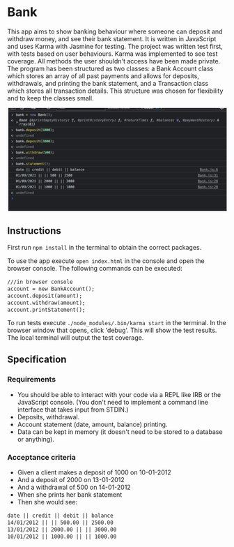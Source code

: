 # Bank
This app aims to show banking behaviour where someone can deposit and withdraw money, and see their bank statement. It is written in JavaScript and uses Karma with Jasmine for testing. The project was written test first, with tests based on user behaviours. Karma was implemented to see test coverage. All methods the user shouldn't access have been made private. The program has been structured as two classes: a Bank Account class which stores an array of all past payments and allows for deposits, withdrawals, and printing the bank statement, and a Transaction class which stores all transaction details. This structure was chosen for flexibility and to keep the classes small.

![Working App](/images/app_working.png)

## Instructions
First run ```npm install``` in the terminal to obtain the correct packages.

To use the app execute ```open index.html``` in the console and open the browser console. The following commands can be executed:
```
///in browser console
account = new BankAccount();
account.deposit(amount);
account.withdraw(amount);
account.printStatement();
```

To run tests execute ```./node_modules/.bin/karma start``` in the terminal. In the browser window that opens, click 'debug'. This will show the test results. The local terminal will output the test coverage.

## Specification
### Requirements
* You should be able to interact with your code via a REPL like IRB or the JavaScript console. (You don't need to implement a command line interface that takes input from STDIN.)
* Deposits, withdrawal.
* Account statement (date, amount, balance) printing.
* Data can be kept in memory (it doesn't need to be stored to a database or anything).
### Acceptance criteria
* Given a client makes a deposit of 1000 on 10-01-2012
* And a deposit of 2000 on 13-01-2012
* And a withdrawal of 500 on 14-01-2012
* When she prints her bank statement
* Then she would see:
```
date || credit || debit || balance
14/01/2012 || || 500.00 || 2500.00
13/01/2012 || 2000.00 || || 3000.00
10/01/2012 || 1000.00 || || 1000.00
```